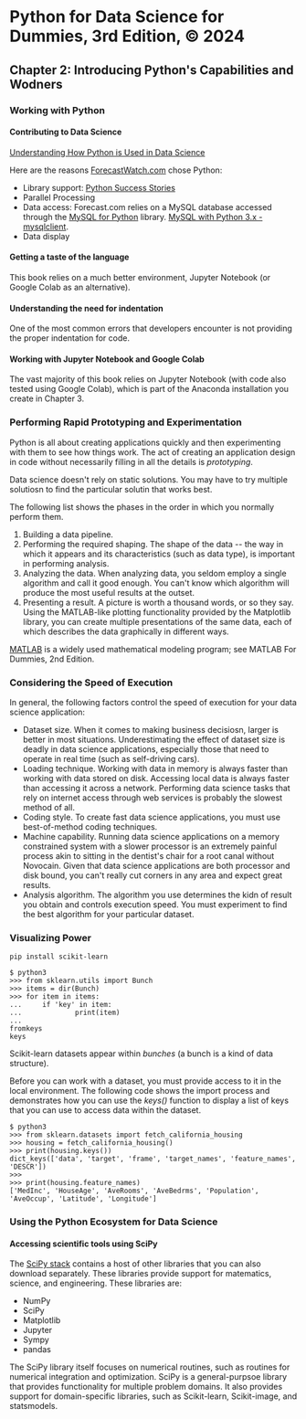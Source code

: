 # Python for Data Science for Dummies, 3rd Edition, © 2024

## Chapter 2: Introducing Python's Capabilities and Wodners

### Working with Python

#### Contributing to Data Science

[Understanding How Python is Used in Data Science](https://www.datasciencegraduateprograms.com/python/)

Here are the reasons [ForecastWatch.com](https://forecastwatch.com/) chose Python:

* Library support: [Python Success Stories](https://www.python.org/about/success/forecastwatch/)
* Parallel Processing
* Data access: Forecast.com relies on a MySQL database accessed through the [MySQL for Python](https://sourceforge.net/projects/mysql-python/) library. [MySQL with Python 3.x - mysqlclient](https://pypi.org/project/mysqlclient/).
* Data display

#### Getting a taste of the language

This book relies on a much better environment, Jupyter Notebook (or Google Colab as an alternative).

#### Understanding the need for indentation

One of the most common errors that developers encounter is not providing the proper indentation for code.

#### Working with Jupyter Notebook and Google Colab

The vast majority of this book relies on Jupyter Notebook (with code also tested using Google Colab), which is part of the Anaconda installation you create in Chapter 3.

### Performing Rapid Prototyping and Experimentation

Python is all about creating applications quickly and then experimenting with them to see how things work. The act of creating an application design in code without necessarily filling in all the details is _prototyping_.

Data science doesn't rely on static solutions. You may have to try multiple solutiosn to find the particular solutin that works best.

The following list shows the phases in the order in which you normally perform them.

1. Building a data pipeline.
2. Performing the required shaping. The shape of the data -- the way in which it appears and its characteristics (such as data type), is important in performing analysis.
3. Analyzing the data. When analyzing data, you seldom employ a single algorithm and call it good enough. You can't know which algorithm will produce the most useful results at the outset.
4. Presenting a result. A picture is worth a thousand words, or so they say. Using the MATLAB-like plotting functionality provided by the Matplotlib library, you can create multiple presentations of the same data, each of which describes the data graphically in different ways.

[MATLAB](https://www.mathworks.com/products/matlab.html) is a widely used mathematical modeling program; see MATLAB For Dummies, 2nd Edition.

### Considering the Speed of Execution

In general, the following factors control the speed of execution for your data science application:

* Dataset size. When it comes to making business decisiosn, larger is better in most situations. Underestimating the effect of dataset size is deadly in data science applications, especially those that need to operate in real time (such as self-driving cars).
* Loading technique. Working with data in memory is always faster than working with data stored on disk. Accessing local data is always faster than accessing it across a network. Performing data science tasks that rely on internet access through web services is probably the slowest method of all.
* Coding style. To create fast data science applications, you must use best-of-method coding techniques.
* Machine capability. Running data science applications on a memory constrained system with a slower processor is an extremely painful process akin to sitting in the dentist's chair for a root canal without Novocain. Given that data science applications are both processor and disk bound, you can't really cut corners in any area and expect great results.
* Analysis algorithm. The algorithm you use determines the kidn of result you obtain and controls execution speed. You must experiment to find the best algorithm for your particular dataset.

### Visualizing Power

`pip install scikit-learn`

```
$ python3
>>> from sklearn.utils import Bunch
>>> items = dir(Bunch)
>>> for item in items:
...     if 'key' in item:
...             print(item)
... 
fromkeys
keys
```

Scikit-learn datasets appear within _bunches_ (a bunch is a kind of data structure).

Before you can work with a dataset, you must provide access to it in the local environment.
The following code shows the import process and demonstrates how you can use the _keys()_ function to display a list of keys that you can use to access data within the dataset.

```
$ python3
>>> from sklearn.datasets import fetch_california_housing
>>> housing = fetch_california_housing()
>>> print(housing.keys())
dict_keys(['data', 'target', 'frame', 'target_names', 'feature_names', 'DESCR'])
>>> 
>>> print(housing.feature_names)
['MedInc', 'HouseAge', 'AveRooms', 'AveBedrms', 'Population', 'AveOccup', 'Latitude', 'Longitude']
```

### Using the Python Ecosystem for Data Science

#### Accessing scientific tools using SciPy

The [SciPy stack](http://www.scipy.org/) contains a host of other libraries that you can also download separately. These libraries provide support for matematics, science, and engineering. 
These libraries are:

* NumPy
* SciPy
* Matplotlib
* Jupyter
* Sympy
* pandas

The SciPy library itself focuses on numerical routines, such as routines for numerical integration and optimization. SciPy is a general-purpsoe library that provides functionality for multiple problem domains. It also provides support for domain-specific libraries, such as Scikit-learn, Scikit-image, and statsmodels.